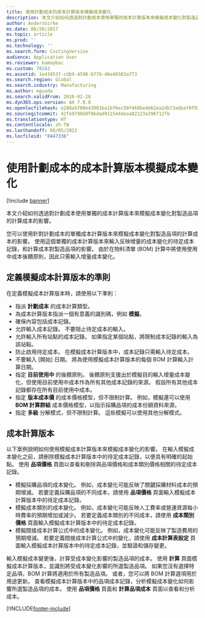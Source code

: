 ```yaml
---
title: 使用計劃成本的成本計算版本模擬成本變化
description: 本文介紹如何透過對計劃成本使用單獨的成本計算版本來模擬成本變化對製造品項的計算成本的影響。
author: AndersGirke
ms.date: 06/20/2017
ms.topic: article
ms.prod: ''
ms.technology: ''
ms.search.form: CostingVersion
audience: Application User
ms.reviewer: kamaybac
ms.custom: 78183
ms.assetid: 1e41953f-cdb9-4598-b776-46e49383a773
ms.search.region: Global
ms.search.industry: Manufacturing
ms.author: mguada
ms.search.validFrom: 2016-02-28
ms.dyn365.ops.version: AX 7.0.0
ms.openlocfilehash: e288a5f00e43901ba1bf6ec50f460be4b62ea2db73adbaf0f9204c988e812f58
ms.sourcegitcommit: 42fe9790ddf0bdad911544deaa82123a396712fb
ms.translationtype: HT
ms.contentlocale: zh-TW
ms.lasthandoff: 08/05/2021
ms.locfileid: "8447336"
---
```

# <a name="simulate-cost-changes-by-using-a-costing-version-for-planned-costs"></a>使用計劃成本的成本計算版本模擬成本變化

[!include [banner](../includes/banner.md)]

本文介紹如何透過對計劃成本使用單獨的成本計算版本來模擬成本變化對製造品項的計算成本的影響。

您可以使用針對計劃成本的單獨成本計算版本來模擬成本變化對製造品項的計算成本的影響。 使用這個單獨的成本計算版本來輸入反映增量的成本變化的待定成本記錄，和計算成本對製造品項的影響。 由於在物料清單 (BOM) 計算中將使用使用中成本後饋原則，因此只需輸入增量成本變化。

## <a name="guidelines-for-defining-the-simulation-costing-version"></a>定義模擬成本計算版本的準則
在定義模擬成本計算版本時，請使用以下準則：

-   指派 **計劃成本** 的成本計算類型。
-   為成本計算版本指派一個有意義的識別碼，例如 **模擬**。
-   確保內容包括成本記錄。
-   允許輸入成本記錄。 不要阻止待定成本的輸入。
-   允許輸入所有站點的成本記錄。 如果指定某個站點，將限制成本記錄的輸入為該站點。
-   防止啟用待定成本。 在模擬成本計算版本中，成本記錄只需輸入待定成本。
-   不要輸入 [開始] 日期。 將為使用模擬成本計算版本的每個 BOM 計算輸入計算日期。
-   指定 **目前使用中** 的後饋原則。 後饋原則支援出於模擬目的輸入增量成本變化，但使用目前使用中成本作為所有其他成本記錄的來源。 假設所有其他成本記錄都存在所有目前使用中成本。
-   指定 **版本成本價** 的成本價格模型，但不限制計算。 例如，模擬還可以使用 **BOM 計算群組** 成本價格模型，以指示採購品項的成本份額資料來源。
-   指定 **多級** 分解模式，但不限制計算。 這些模擬可以使用其他分解模式。

## <a name="costing-versions"></a>成本計算版本
以下案例說明如何使用模擬成本計算版本來模擬成本變化的影響。 在輸入模擬成本變化之前，請刪除模擬成本計算版本中的待定成本記錄，以便具有明確的起始點。 使用 **品項價格** 頁面以查看和刪除與品項價格和成本類別價格相關的待定成本記錄。

-   模擬採購品項的成本變化。 例如，成本變化可能反映了關鍵採購材料成本的預期增減。 若要定義採購品項的不同成本，請使用 **品項價格** 頁面輸入模擬成本計算版本中的待定成本記錄。
-   模擬成本類別的成本變化。 例如，成本變化可能反映人工費率或營運資源每小時費率的預期增加或減少。 若要定義成本類別的不同成本，請使用 **成本類別價格** 頁面輸入模擬成本計算版本中的待定成本記錄。
-   模擬間接成本計算公式中的成本變化。 例如，成本變化可能反映了製造費用的預期增減。 若要定義間接成本計算公式中的變化，請使用 **成本計算表設定** 頁面輸入模擬成本計算版本中的待定成本記錄，並驗證和儲存變更。

輸入模擬成本變更後，計算受成本變化影響的製造品項的成本。 使用 **計算** 頁面模擬成本計算版本，並識別將受成本變化影響的所選製造品項。 如果您沒有選擇特定品項，BOM 計算將適用於所有製造品項。 或者，您可以將 BOM 計算選項用於用途更新。 查看模擬成本計算版本中的品項成本記錄，分析模擬成本變化如何影響所選製造品項的成本。 使用 **品項價格** 頁面和 **計算品項成本** 頁面以查看和分析成本。





[!INCLUDE[footer-include](../../includes/footer-banner.md)]
